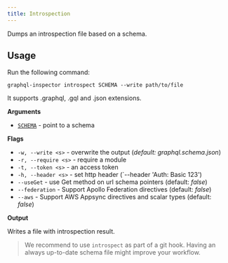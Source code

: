 ```yaml
---
title: Introspection
---
```


Dumps an introspection file based on a schema.

## Usage

Run the following command:

    graphql-inspector introspect SCHEMA --write path/to/file

It supports .graphql, .gql and .json extensions.

**Arguments**

- [`SCHEMA`](../api/schema.md) - point to a schema

**Flags**

- `-w, --write <s>` - overwrite the output (_default: graphql.schema.json_)
- `-r, --require <s>` - require a module
- `-t, --token <s>` - an access token
- `-h, --header <s>` - set http header (`--header 'Auth: Basic 123')
- `--useGet` - use Get method on url schema pointers (default: _false_)
- `--federation` - Support Apollo Federation directives (default: _false_)
- `--aws` - Support AWS Appsync directives and scalar types (default: _false_)

**Output**

Writes a file with introspection result.

> We recommend to use `introspect` as part of a git hook. Having an always up-to-date schema file might improve your workflow.
